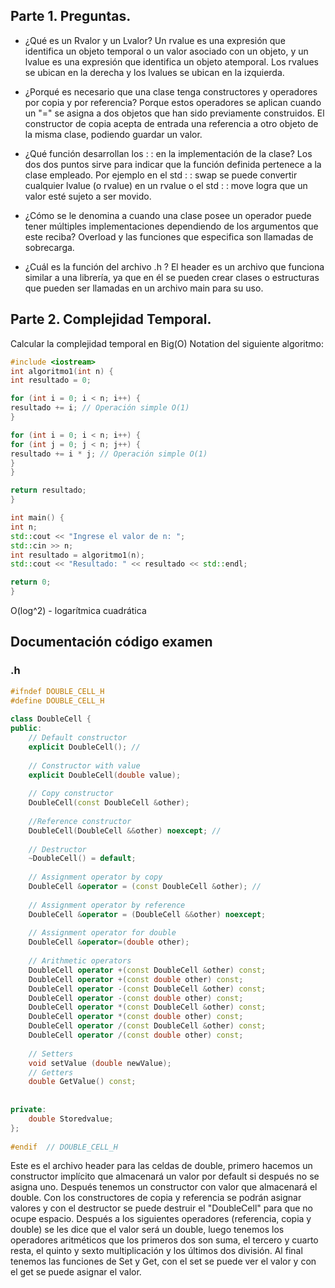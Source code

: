 ## Parte 1. Preguntas.
- ¿Qué es un Rvalor y un Lvalor?
Un rvalue es una expresión que identifica un objeto temporal o un valor asociado con un objeto, y un lvalue es una expresión que identifica un objeto atemporal. Los rvalues se ubican en la derecha y los lvalues se ubican en la izquierda.

- ¿Porqué es necesario que una clase tenga constructores y operadores por copia y por referencia?
Porque estos operadores se aplican cuando un "=" se asigna a dos objetos que han sido previamente construidos.  El constructor de copia acepta de entrada una referencia a otro objeto de la misma clase, podiendo guardar un valor.

- ¿Qué función desarrollan los : : en la implementación de la clase?
Los dos dos puntos sirve para indicar que la función definida pertenece a la clase empleado. Por ejemplo en el std : : swap se puede convertir cualquier lvalue (o rvalue) en un rvalue o el std : : move logra que un valor esté sujeto a ser movido.

- ¿Cómo se le denomina a cuando una clase posee un operador puede tener múltiples implementaciones dependiendo de los argumentos que este reciba?
Overload y las funciones que especifica son llamadas de sobrecarga. 

- ¿Cuál es la función del archivo .h ?
El header es un archivo que funciona similar a una librería, ya que en él se pueden crear clases o estructuras que pueden ser llamadas en un archivo main para su uso.

## Parte 2. Complejidad Temporal.
Calcular la complejidad temporal en Big(O) Notation del siguiente algoritmo:
```c++
#include <iostream>
int algoritmo1(int n) {
int resultado = 0;

for (int i = 0; i < n; i++) {
resultado += i; // Operación simple O(1)
}

for (int i = 0; i < n; i++) {
for (int j = 0; j < n; j++) {
resultado += i * j; // Operación simple O(1)
}
}

return resultado;
}

int main() {
int n;
std::cout << "Ingrese el valor de n: ";
std::cin >> n;
int resultado = algoritmo1(n);
std::cout << "Resultado: " << resultado << std::endl;

return 0;
}
```

O(log^2) - logarítmica cuadrática

## Documentación código examen
### .h
```c++
#ifndef DOUBLE_CELL_H  
#define DOUBLE_CELL_H  
  
class DoubleCell {  
public:  
    // Default constructor  
    explicit DoubleCell(); //  
  
    // Constructor with value    
    explicit DoubleCell(double value);  
  
    // Copy constructor  
    DoubleCell(const DoubleCell &other);  
  
    //Reference constructor  
    DoubleCell(DoubleCell &&other) noexcept; //  
  
    // Destructor    
    ~DoubleCell() = default;  
  
    // Assignment operator by copy  
    DoubleCell &operator = (const DoubleCell &other); //  
  
    // Assignment operator by reference    
    DoubleCell &operator = (DoubleCell &&other) noexcept;  
  
    // Assignment operator for double  
    DoubleCell &operator=(double other);  
  
    // Arithmetic operators  
    DoubleCell operator +(const DoubleCell &other) const;  
    DoubleCell operator +(const double other) const;  
    DoubleCell operator -(const DoubleCell &other) const;  
    DoubleCell operator -(const double other) const;  
    DoubleCell operator *(const DoubleCell &other) const;  
    DoubleCell operator *(const double other) const;  
    DoubleCell operator /(const DoubleCell &other) const;  
    DoubleCell operator /(const double other) const;  
  
    // Setters  
    void setValue (double newValue);  
    // Getters  
    double GetValue() const;  
  
  
private:  
    double Storedvalue;  
};  
  
#endif  // DOUBLE_CELL_H
```
Este es el archivo header para las celdas de double, primero hacemos un constructor implícito que almacenará un valor por default si después no se asigna uno. Después tenemos un constructor con valor que almacenará el double. Con los constructores de copia y referencia se podrán asignar valores y con el destructor se puede destruir el "DoubleCell" para que no ocupe espacio. Después a los siguientes operadores (referencia, copia y double) se les dice que el valor será un double, luego tenemos los operadores aritméticos que los primeros dos son suma, el tercero y cuarto resta, el quinto y sexto multiplicación y los últimos dos división.  Al final tenemos las funciones de Set y Get, con el set se puede ver el valor y con el get se puede asignar el valor.

